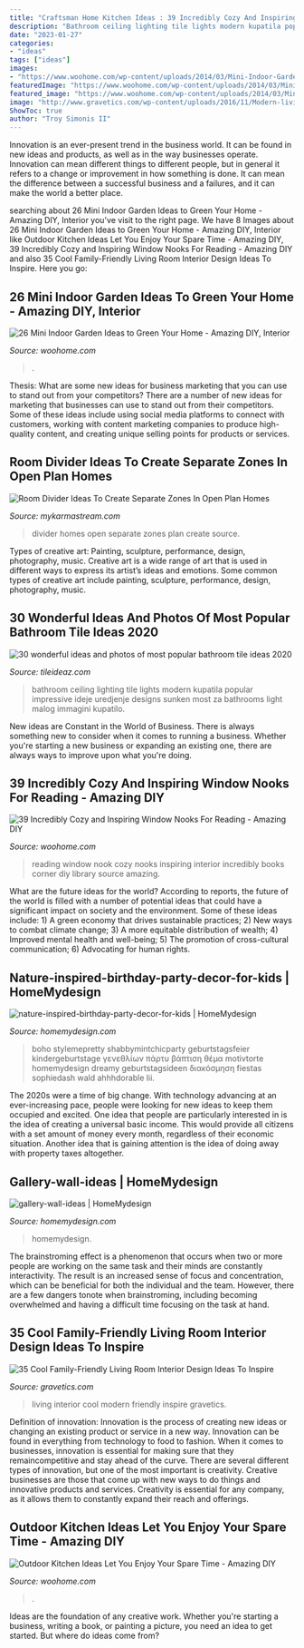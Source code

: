 ```yaml
---
title: "Craftsman Home Kitchen Ideas : 39 Incredibly Cozy And Inspiring Window Nooks For Reading"
description: "Bathroom ceiling lighting tile lights modern kupatila popular impressive ideje uredjenje designs sunken most za bathrooms light malog immagini kupatilo"
date: "2023-01-27"
categories:
- "ideas"
tags: ["ideas"]
images:
- "https://www.woohome.com/wp-content/uploads/2014/03/Mini-Indoor-Gardening-26.jpg"
featuredImage: "https://www.woohome.com/wp-content/uploads/2014/03/Mini-Indoor-Gardening-26.jpg"
featured_image: "https://www.woohome.com/wp-content/uploads/2014/03/Mini-Indoor-Gardening-26.jpg"
image: "http://www.gravetics.com/wp-content/uploads/2016/11/Modern-living-room-ideas.jpg"
ShowToc: true
author: "Troy Simonis II"
---
```



Innovation is an ever-present trend in the business world. It can be found in new ideas and products, as well as in the way businesses operate. Innovation can mean different things to different people, but in general it refers to a change or improvement in how something is done. It can mean the difference between a successful business and a failures, and it can make the world a better place.

	

		
searching about 26 Mini Indoor Garden Ideas to Green Your Home - Amazing DIY, Interior you've visit to the right page. We have 8 Images about 26 Mini Indoor Garden Ideas to Green Your Home - Amazing DIY, Interior like Outdoor Kitchen Ideas Let You Enjoy Your Spare Time - Amazing DIY, 39 Incredibly Cozy and Inspiring Window Nooks For Reading - Amazing DIY and also 35 Cool Family-Friendly Living Room Interior Design Ideas To Inspire. Here you go:
		
    
## 26 Mini Indoor Garden Ideas To Green Your Home - Amazing DIY, Interior

<img loading=lazy src="https://www.woohome.com/wp-content/uploads/2014/03/Mini-Indoor-Gardening-26.jpg" onerror="this.onerror=null;this.src='https://tse4.mm.bing.net/th?id=OIP.w-B-pDD9y9qYrcVnrGWyiQHaTA&amp;pid=15.1';" alt="26 Mini Indoor Garden Ideas to Green Your Home - Amazing DIY, Interior">

_Source: woohome.com_

>. 

	

Thesis: What are some new ideas for business marketing that you can use to stand out from your competitors?
There are a number of new ideas for marketing that businesses can use to stand out from their competitors. Some of these ideas include using social media platforms to connect with customers, working with content marketing companies to produce high-quality content, and creating unique selling points for products or services.

    
## Room Divider Ideas To Create Separate Zones In Open Plan Homes

<img loading=lazy src="https://mykarmastream.com/wp-content/uploads/2017/08/room-divider-10.jpg" onerror="this.onerror=null;this.src='https://tse1.mm.bing.net/th?id=OIP.HMLwVRvk_BoXqQ-27X7AMQHaQI&amp;pid=15.1';" alt="Room Divider Ideas To Create Separate Zones In Open Plan Homes">

_Source: mykarmastream.com_

>divider homes open separate zones plan create source. 

	

Types of creative art: Painting, sculpture, performance, design, photography, music.
Creative art is a wide range of art that is used in different ways to express its artist’s ideas and emotions. Some common types of creative art include painting, sculpture, performance, design, photography, music.

    
## 30 Wonderful Ideas And Photos Of Most Popular Bathroom Tile Ideas 2020

<img loading=lazy src="https://www.tileideaz.com/wp-content/uploads/2015/11/bathroom-tile1.jpg" onerror="this.onerror=null;this.src='https://tse4.mm.bing.net/th?id=OIP.XfeGBtgtOlT6blppQFKu2QHaJ3&amp;pid=15.1';" alt="30 wonderful ideas and photos of most popular bathroom tile ideas 2020">

_Source: tileideaz.com_

>bathroom ceiling lighting tile lights modern kupatila popular impressive ideje uredjenje designs sunken most za bathrooms light malog immagini kupatilo. 

	

New ideas are Constant in the World of Business. There is always something new to consider when it comes to running a business. Whether you're starting a new business or expanding an existing one, there are always ways to improve upon what you're doing. 

    
## 39 Incredibly Cozy And Inspiring Window Nooks For Reading - Amazing DIY

<img loading=lazy src="http://www.woohome.com/wp-content/uploads/2013/10/Inspiring-Window-Reading-Nook-8.jpg" onerror="this.onerror=null;this.src='https://tse1.mm.bing.net/th?id=OIP.Nfv4Kq5j0WCg7ihmVQDJzgHaJ5&amp;pid=15.1';" alt="39 Incredibly Cozy and Inspiring Window Nooks For Reading - Amazing DIY">

_Source: woohome.com_

>reading window nook cozy nooks inspiring interior incredibly books corner diy library source amazing. 

	

What are the future ideas for the world?
According to reports, the future of the world is filled with a number of potential ideas that could have a significant impact on society and the environment. Some of these ideas include: 1) A green economy that drives sustainable practices; 2) New ways to combat climate change; 3) A more equitable distribution of wealth; 4) Improved mental health and well-being; 5) The promotion of cross-cultural communication; 6) Advocating for human rights.

    
## Nature-inspired-birthday-party-decor-for-kids | HomeMydesign

<img loading=lazy src="https://homemydesign.com/wp-content/uploads/2019/05/nature-inspired-birthday-party-decor-for-kids.jpg" onerror="this.onerror=null;this.src='https://tse3.mm.bing.net/th?id=OIP.cEhq-xJcX2YAThrjFP-BXAHaLH&amp;pid=15.1';" alt="nature-inspired-birthday-party-decor-for-kids | HomeMydesign">

_Source: homemydesign.com_

>boho stylemepretty shabbymintchicparty geburtstagsfeier kindergeburtstage γενεθλίων πάρτυ βάπτιση θέμα motivtorte homemydesign dreamy geburtstagsideen διακόσμηση fiestas sophiedash wald ahhhdorable lii. 

	

The 2020s were a time of big change. With technology advancing at an ever-increasing pace, people were looking for new ideas to keep them occupied and excited. One idea that people are particularly interested in is the idea of creating a universal basic income. This would provide all citizens with a set amount of money every month, regardless of their economic situation. Another idea that is gaining attention is the idea of doing away with property taxes altogether.

    
## Gallery-wall-ideas | HomeMydesign

<img loading=lazy src="https://homemydesign.com/wp-content/uploads/2014/02/gallery-wall-ideas.jpg" onerror="this.onerror=null;this.src='https://tse4.mm.bing.net/th?id=OIP.FPCqJx4xX9yQXvwrJOba2QHaJ4&amp;pid=15.1';" alt="gallery-wall-ideas | HomeMydesign">

_Source: homemydesign.com_

>homemydesign. 

	

The brainstroming effect is a phenomenon that occurs when two or more people are working on the same task and their minds are constantly interactivity. The result is an increased sense of focus and concentration, which can be beneficial for both the individual and the team. However, there are a few dangers tonote when brainstroming, including becoming overwhelmed and having a difficult time focusing on the task at hand.

    
## 35 Cool Family-Friendly Living Room Interior Design Ideas To Inspire

<img loading=lazy src="http://www.gravetics.com/wp-content/uploads/2016/11/Modern-living-room-ideas.jpg" onerror="this.onerror=null;this.src='https://tse4.mm.bing.net/th?id=OIP.1guBzI1aHKvMxA0QCH5GzQHaLE&amp;pid=15.1';" alt="35 Cool Family-Friendly Living Room Interior Design Ideas To Inspire">

_Source: gravetics.com_

>living interior cool modern friendly inspire gravetics. 

	

Definition of innovation:
Innovation is the process of creating new ideas or changing an existing product or service in a new way. Innovation can be found in everything from technology to food to fashion. When it comes to businesses, innovation is essential for making sure that they remaincompetitive and stay ahead of the curve. There are several different types of innovation, but one of the most important is creativity. Creative businesses are those that come up with new ways to do things and innovative products and services. Creativity is essential for any company, as it allows them to constantly expand their reach and offerings.

    
## Outdoor Kitchen Ideas Let You Enjoy Your Spare Time - Amazing DIY

<img loading=lazy src="https://www.woohome.com/wp-content/uploads/2014/02/outdoor-kitchen-4.jpg" onerror="this.onerror=null;this.src='https://tse1.mm.bing.net/th?id=OIP.jcxSXCNgDdbCiHqAuxVTmAHaKe&amp;pid=15.1';" alt="Outdoor Kitchen Ideas Let You Enjoy Your Spare Time - Amazing DIY">

_Source: woohome.com_

>. 

	

Ideas are the foundation of any creative work. Whether you're starting a business, writing a book, or painting a picture, you need an idea to get started. But where do ideas come from?

